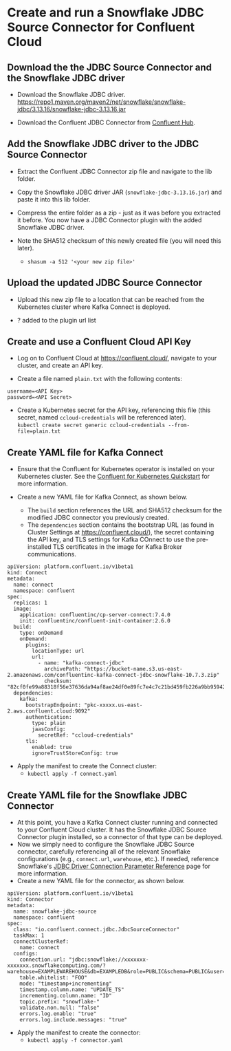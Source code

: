 # Create and run a Snowflake JDBC Source Connector for Confluent Cloud

## Download the the JDBC Source Connector and the Snowflake JDBC driver
- Download the Snowflake JDBC driver.  
https://repo1.maven.org/maven2/net/snowflake/snowflake-jdbc/3.13.16/snowflake-jdbc-3.13.16.jar

- Download the Confluent JDBC Connector from [Confluent Hub](https://www.confluent.io/hub/confluentinc/kafka-connect-jdbc).  

## Add the Snowflake JDBC driver to the JDBC Source Connector
- Extract the Confluent JDBC Connector zip file and navigate to the lib folder.

- Copy the Snowflake JDBC driver JAR (`snowflake-jdbc-3.13.16.jar`) and paste it into this lib folder.

- Compress the entire folder as a zip - just as it was before you extracted it before. You now have a JDBC Connector plugin with the added Snowflake JDBC driver.

- Note the SHA512 checksum of this newly created file (you will need this later).
  - `shasum -a 512 '<your new zip file>'`

## Upload the updated JDBC Source Connector
- Upload this new zip file to a location that can be reached from the Kubernetes cluster where Kafka Connect is deployed.

- ? added to the plugin url list

## Create and use a Confluent Cloud API Key
- Log on to Confluent Cloud at https://confluent.cloud/, navigate to your cluster, and create an API key.

- Create a file named `plain.txt` with the following contents:
```
username=<API Key>
password=<API Secret>
```

- Create a Kubernetes secret for the API key, referencing this file (this secret, named `ccloud-credentials` will be referenced later).  
`kubectl create secret generic ccloud-credentials --from-file=plain.txt`

## Create YAML file for Kafka Connect
- Ensure that the Confluent for Kubernetes operator is installed on your Kubernetes cluster. See the [Confluent for Kubernetes Quickstart](https://docs.confluent.io/operator/current/co-quickstart.html) for more information.
- Create a new YAML file for Kafka Connect, as shown below.

    - The `build` section references the URL and SHA512 checksum for the modified JDBC connector you previously created.
    - The `dependencies` section contains the bootstrap URL (as found in Cluster Settings at https://confluent.cloud/), the secret containing the API key, and TLS settings for Kafka COnnect to use the pre-installed TLS certificates in the image for Kafka Broker communications.
```
apiVersion: platform.confluent.io/v1beta1
kind: Connect
metadata:
  name: connect
  namespace: confluent
spec:
  replicas: 1
  image:
    application: confluentinc/cp-server-connect:7.4.0
    init: confluentinc/confluent-init-container:2.6.0
  build:
    type: onDemand
    onDemand:
      plugins:
        locationType: url
        url:
          - name: "kafka-connect-jdbc"
            archivePath: "https://bucket-name.s3.us-east-2.amazonaws.com/confluentinc-kafka-connect-jdbc-snowflake-10.7.3.zip"
            checksum: "82cf0fe99a88318f56e37636da94af8ae24df0e89fc7e4c7c21bd459fb226a9bb95942db5a744e499ae1cd4bdf87e679a4976480a71f4e0c423ce9d88f28aa4f"
  dependencies:
    kafka:
      bootstrapEndpoint: "pkc-xxxxx.us-east-2.aws.confluent.cloud:9092"
      authentication:
        type: plain
        jaasConfig:
          secretRef: "ccloud-credentials"
      tls:
        enabled: true
        ignoreTrustStoreConfig: true 
```

- Apply the manifest to create the Connect cluster:
   - `kubectl apply -f connect.yaml`

## Create YAML file for the Snowflake JDBC Connector
- At this point, you have a Kafka Connect cluster running and connected to your Confluent Cloud cluster. It has the Snowflake JDBC Source Connector plugin installed, so a connector of that type can be deployed.
- Now we simply need to configure the Snowflake JDBC Source connector, carefully referencing all of the relevant Snowflake configurations (e.g., `connect.url`, `warehouse`, etc.). If needed, reference Snowflake's [JDBC Driver Connection Parameter Reference](https://docs.snowflake.com/developer-guide/jdbc/jdbc-parameters) page for more information.
- Create a new YAML file for the connector, as shown below.
```
apiVersion: platform.confluent.io/v1beta1
kind: Connector
metadata:
  name: snowflake-jdbc-source
  namespace: confluent
spec:
  class: "io.confluent.connect.jdbc.JdbcSourceConnector"
  taskMax: 1
  connectClusterRef:
    name: connect
  configs:
    connection.url: "jdbc:snowflake://xxxxxxx-xxxxxxx.snowflakecomputing.com/?warehouse=EXAMPLEWAREHOUSE&db=EXAMPLEDB&role=PUBLIC&schema=PUBLIC&user=USER123&password=password&tracing=ALL"
    table.whitelist: "FOO"
    mode: "timestamp+incrementing"
    timestamp.column.name: "UPDATE_TS"
    incrementing.column.name: "ID"
    topic.prefix: "snowflake-"
    validate.non.null: "false"
    errors.log.enable: "true"
    errors.log.include.messages: "true"
```
- Apply the manifest to create the connector:
   - `kubectl apply -f connector.yaml`
